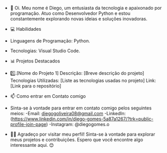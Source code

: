 - 👋 Oi. Meu nome é Diego, um entusiasta da tecnologia e apaixonado por programação. Atuo como Desenvolvedor Python e estou constantemente explorando novas ideias e soluções inovadoras.

- 💻 Habilidades
- Linguagens de Programação: Python.
- Tecnologias: Visual Studio Code.

- 📊 Projetos Destacados
- 1️⃣.[Nome do Projeto 1]
  Descrição: [Breve descrição do projeto]
  Tecnologias Utilizadas: [Liste as tecnologias usadas no projeto]
  Link: [Link para o repositório]

- 📫 Como entrar em Contato comigo
- Sinta-se à vontade para entrar em contato comigo pelos seguintes meios:
-Email: diegogoliveira08@gmail.com
-LinkedIn: (https://www.linkedin.com/in/diego-gomes-5a87a1267/?trk=public-profile-join-page)
-Instagram: @diegogomes.o

- 👍🏻 Agradeço por visitar meu perfil! Sinta-se à vontade para explorar meus projetos e contribuições. Espero que você encontre algo interessante aqui. 😊

<!---
Diih0801/Diih0801 is a ✨ special ✨ repository because its `README.md` (this file) appears on your GitHub profile.
You can click the Preview link to take a look at your changes.
--->
